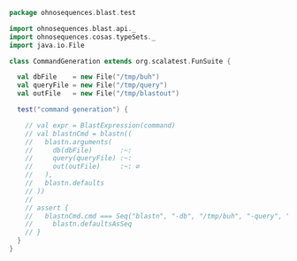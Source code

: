 
```scala
package ohnosequences.blast.test

import ohnosequences.blast.api._
import ohnosequences.cosas.typeSets._
import java.io.File

class CommandGeneration extends org.scalatest.FunSuite {

  val dbFile    = new File("/tmp/buh")
  val queryFile = new File("/tmp/query")
  val outFile   = new File("/tmp/blastout")

  test("command generation") {

    // val expr = BlastExpression(command)
    // val blastnCmd = blastn((
    //   blastn.arguments(
    //     db(dbFile)       :~:
    //     query(queryFile) :~:
    //     out(outFile)     :~: ∅
    //   ),
    //   blastn.defaults
    // ))
    //
    // assert {
    //   blastnCmd.cmd === Seq("blastn", "-db", "/tmp/buh", "-query", "/tmp/query", "-out", "/tmp/blastout") ++
    //     blastn.defaultsAsSeq
    // }
  }
}

```




[test/scala/CommandGeneration.scala]: CommandGeneration.scala.md
[test/scala/OutputParsing.scala]: OutputParsing.scala.md
[test/scala/OutputFieldsSpecification.scala]: OutputFieldsSpecification.scala.md
[main/scala/api.scala]: ../../main/scala/api.scala.md
[main/scala/data.scala]: ../../main/scala/data.scala.md